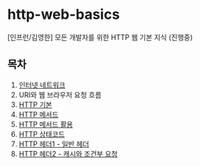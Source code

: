 # http-web-basics
[인프런/김영한] 모든 개발자를 위한 HTTP 웹 기본 지식 (진행중)



## 목차

1. [인터넷 네트워크](01-인터넷네트워크.md)
2. URI와 웹 브라우저 요청 흐름
3. [HTTP 기본](03-HTTP기본.md)
4. [HTTP 메서드](04-HTTP_API.md)
5. [HTTP 메서드 활용](05-HTTP_메서드_활용.md)
6. [HTTP 상태코드](06-상태코드.md)
7. [HTTP 헤더1 - 일반 헤더](07-HTTP_헤더1-일반헤더.md)
8. [HTTP 헤더2 - 캐시와 조건부 요청](08-HTTP_헤더2-캐시와_조건부_요청.md)

